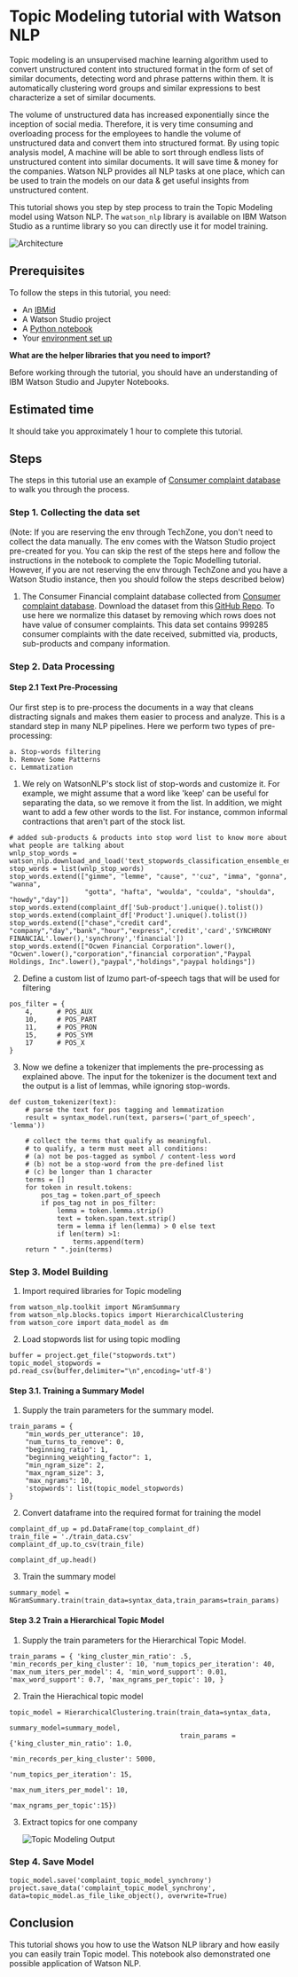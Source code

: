 # Topic Modeling tutorial with Watson NLP

Topic modeling is an unsupervised machine learning algorithm used to convert unstructured content into structured format in the form of set of similar documents, detecting word and phrase patterns within them. It is automatically clustering word groups and similar expressions to best characterize a set of similar documents.

The volume of unstructured data has increased exponentially since the inception of social media. Therefore, it is very time consuming and overloading process for the employees to handle the volume of unstructured data and convert them into structured format. By using topic analysis model, A machine will be able to sort through endless lists of unstructured content into similar documents. It will save time & money for the companies. Watson NLP provides all NLP tasks at one place, which can be used to train the models on our data & get useful insights from unstructured content.

This tutorial shows you step by step process to train the Topic Modeling model using Watson NLP.  The `watson_nlp` library is available on IBM Watson Studio as a runtime library so you can directly use it for model training.  

![Architecture](images/Watson-Studio-flow.png)

## Prerequisites

To follow the steps in this tutorial, you need:

* An [IBMid](https://cloud.ibm.com/login?cm_sp=ibmdev-_-developer-tutorials-_-cloudreg)
* A Watson Studio project
* A [Python notebook](https://github.com/ibm-build-labs/Watson-NLP/blob/main/Emotion-Classification/Emotion%20Classification%20-%20Pre-Trained%20Models.ipynb)
* Your [environment set up](https://developer.ibm.com/tutorials/set-up-your-ibm-watson-libraries-environment/)

**What are the helper libraries that you need to import?**

Before working through the tutorial, you should have an understanding of IBM Watson Studio and Jupyter Notebooks.

## Estimated time

It should take you approximately 1 hour to complete this tutorial.

## Steps
The steps in this tutorial use an example of  [Consumer complaint database](https://www.consumerfinance.gov/data-research/consumer-complaints) to walk you through the process.

### Step 1. Collecting the data set

(Note: If you are reserving the env through TechZone, you don't need to collect the data manually. The env comes with the Watson Studio project pre-created for you. You can skip the rest of the steps here and follow the instructions in the notebook to complete the Topic Modelling tutorial. However, if you are not reserving the env through TechZone and you have a Watson Studio instance, then you should follow the steps described below)

1. The Consumer Financial complaint database collected from [Consumer complaint database](https://www.consumerfinance.gov/data-research/consumer-complaints). Download the dataset from this [GitHub Repo](https://github.com/ibm-build-labs/Watson-NLP/raw/main/Sentiment-Analysis/movies_small.csv).  To use here we normalize this dataset by removing which rows does not have value of consumer complaints. This data set contains 999285 consumer complaints with the date received, submitted via, products, sub-products and company information.

### Step 2. Data Processing
#### Step 2.1 Text Pre-Processing

Our first step is to pre-process the documents in a way that cleans distracting signals and makes them easier to process and analyze. This is a standard step in many NLP pipelines. Here we perform two types of pre-processing:

    a. Stop-words filtering
    b. Remove Some Patterns
    c. Lemmatization

1. We rely on WatsonNLP's stock list of stop-words and customize it. For example, we might assume that a word like 'keep' can be useful for separating the data, so we remove it from the list. In addition, we might want to add a few other words to the list. For instance, common informal contractions that aren't part of the stock list.

```
# added sub-products & products into stop word list to know more about what people are talking about
wnlp_stop_words = watson_nlp.download_and_load('text_stopwords_classification_ensemble_en_stock').stopwords
stop_words = list(wnlp_stop_words)
stop_words.extend(["gimme", "lemme", "cause", "'cuz", "imma", "gonna", "wanna", 
                   "gotta", "hafta", "woulda", "coulda", "shoulda", "howdy","day"])
stop_words.extend(complaint_df['Sub-product'].unique().tolist())
stop_words.extend(complaint_df['Product'].unique().tolist())
stop_words.extend(["chase","credit card", "company","day","bank","hour","express",'credit','card','SYNCHRONY FINANCIAL'.lower(),'synchrony','financial'])
stop_words.extend(["Ocwen Financial Corporation".lower(), "Ocwen".lower(),"corporation","financial corporation","Paypal Holdings, Inc".lower(),"paypal","holdings","paypal holdings"])
```

2.  Define a custom list of Izumo part-of-speech tags that will be used for filtering

```
pos_filter = {
    4,      # POS_AUX
    10,     # POS_PART
    11,     # POS_PRON
    15,     # POS_SYM
    17      # POS_X
}
```

3. Now we define a tokenizer that implements the pre-processing as explained above. The input for the tokenizer is the document text and the output is a list of lemmas, while ignoring stop-words.

```
def custom_tokenizer(text):
    # parse the text for pos tagging and lemmatization
    result = syntax_model.run(text, parsers=('part_of_speech', 'lemma'))

    # collect the terms that qualify as meaningful.
    # to qualify, a term must meet all conditions:
    # (a) not be pos-tagged as symbol / content-less word
    # (b) not be a stop-word from the pre-defined list
    # (c) be longer than 1 character
    terms = []
    for token in result.tokens:
        pos_tag = token.part_of_speech
        if pos_tag not in pos_filter:
            lemma = token.lemma.strip()
            text = token.span.text.strip()
            term = lemma if len(lemma) > 0 else text
            if len(term) >1:
                terms.append(term)
    return " ".join(terms)
```

### Step 3. Model Building

1. Import required libraries for Topic modeling

```
from watson_nlp.toolkit import NGramSummary
from watson_nlp.blocks.topics import HierarchicalClustering
from watson_core import data_model as dm
```

2. Load stopwords list for using topic modling

```
buffer = project.get_file("stopwords.txt")
topic_model_stopwords = pd.read_csv(buffer,delimiter="\n",encoding='utf-8')
```

#### Step 3.1. Training a Summary Model

1. Supply the train parameters for the summary model.

```
train_params = {
    "min_words_per_utterance": 10,
    "num_turns_to_remove": 0,
    "beginning_ratio": 1,
    "beginning_weighting_factor": 1,
    "min_ngram_size": 2,
    "max_ngram_size": 3,
    "max_ngrams": 10,
    'stopwords': list(topic_model_stopwords)
}
```

2. Convert dataframe into the required format for training the model
```
complaint_df_up = pd.DataFrame(top_complaint_df)
train_file = './train_data.csv'
complaint_df_up.to_csv(train_file)

complaint_df_up.head()
```

3. Train the summary model
```
summary_model = NGramSummary.train(train_data=syntax_data,train_params=train_params)
```

#### Step 3.2 Train a Hierarchical Topic Model

1. Supply the train parameters for the Hierarchical Topic Model.
```
train_params = { 'king_cluster_min_ratio': .5, 'min_records_per_king_cluster': 10, 'num_topics_per_iteration': 40, 'max_num_iters_per_model': 4, 'min_word_support': 0.01, 'max_word_support': 0.7, 'max_ngrams_per_topic': 10, }
```

2. Train the Hierachical topic model
```
topic_model = HierarchicalClustering.train(train_data=syntax_data, 
                                           summary_model=summary_model,
                                           train_params = {'king_cluster_min_ratio': 1.0, 
                                                           'min_records_per_king_cluster': 5000,
                                                           'num_topics_per_iteration': 15,
                                                           'max_num_iters_per_model': 10,
                                                           'max_ngrams_per_topic':15})
```

3. Extract topics for one company

    ![Topic Modeling Output](images/topic-modeling-output.png)

### Step 4. Save Model

```
topic_model.save('complaint_topic_model_synchrony')
project.save_data('complaint_topic_model_synchrony', data=topic_model.as_file_like_object(), overwrite=True)
```

## Conclusion

This tutorial shows you how to use the Watson NLP library and how easily you can easily train Topic model. This notebook also demonstrated one possible application of Watson NLP.
